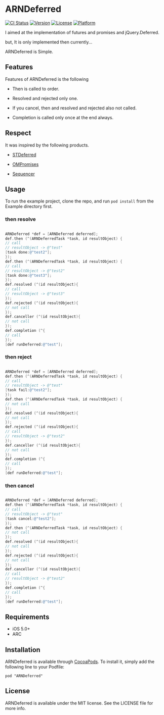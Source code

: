# ARNDeferred

[![CI Status](http://img.shields.io/travis/xxxAIRINxxx/ARNDeferred.svg?style=flat)](https://travis-ci.org/xxxAIRINxxx/ARNDeferred)
[![Version](https://img.shields.io/cocoapods/v/ARNDeferred.svg?style=flat)](http://cocoadocs.org/docsets/ARNDeferred)
[![License](https://img.shields.io/cocoapods/l/ARNDeferred.svg?style=flat)](http://cocoadocs.org/docsets/ARNDeferred)
[![Platform](https://img.shields.io/cocoapods/p/ARNDeferred.svg?style=flat)](http://cocoadocs.org/docsets/ARNDeferred)

I aimed at the implementation of futures and promises and jQuery.Deferred.

but, It is only implemented then currently...

ARNDeferred is Simple.

## Features

Features of ARNDeferred is the following

* Then is called to order.

* Resolved and rejected only one.

* If you cancel, then and resolved and rejected also not called.

* Completion is called only once at the end always.

## Respect

It was inspired by the following products.

* [STDeferred](https://github.com/saiten/STDeferred)

* [OMPromises](https://github.com/b52/OMPromises)

* [Sequencer](https://github.com/berzniz/Sequencer)

## Usage

To run the example project, clone the repo, and run `pod install` from the Example directory first.

### then resolve
```objectivec

ARNDeferred *def = [ARNDeferred deferred];
def.then (^(ARNDeferredTask *task, id resultObject) {
// call
// resultObject -> @"test"
[task done:@"test2"];
});
def.then (^(ARNDeferredTask *task, id resultObject) {
// call
// resultObject -> @"test2"
[task done:@"test3"];
});
def.resolved (^(id resultObject){
// call
// resultObject -> @"test3"
});
def.rejected (^(id resultObject){
// not call
});
def.canceller (^(id resultObject){
// not call
});
def.completion (^{
// call
});
[def runDeferred:@"test"];

```

### then reject
```objectivec

ARNDeferred *def = [ARNDeferred deferred];
def.then (^(ARNDeferredTask *task, id resultObject) {
// call
// resultObject -> @"test"
[task fail:@"test2"];
});
def.then (^(ARNDeferredTask *task, id resultObject) {
// not call
});
def.resolved (^(id resultObject){
// not call
});
def.rejected (^(id resultObject){
// call
// resultObject -> @"test2"
});
def.canceller (^(id resultObject){
// not call
});
def.completion (^{
// call
});
[def runDeferred:@"test"];

```

### then cancel
```objectivec

ARNDeferred *def = [ARNDeferred deferred];
def.then (^(ARNDeferredTask *task, id resultObject) {
// call
// resultObject -> @"test"
[task cancel:@"test2"];
});
def.then (^(ARNDeferredTask *task, id resultObject) {
// not call
});
def.resolved (^(id resultObject){
// not call
});
def.rejected (^(id resultObject){
// not call
});
def.canceller (^(id resultObject){
// call
// resultObject -> @"test2"
});
def.completion (^{
// call
});
[def runDeferred:@"test"];

```

## Requirements

* iOS 5.0+
* ARC

## Installation

ARNDeferred is available through [CocoaPods](http://cocoapods.org). To install
it, simply add the following line to your Podfile:

    pod "ARNDeferred"

## License

ARNDeferred is available under the MIT license. See the LICENSE file for more info.

